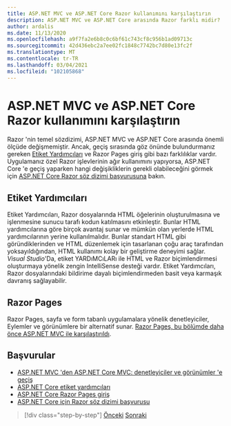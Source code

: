 ```yaml
---
title: ASP.NET MVC ve ASP.NET Core Razor kullanımını karşılaştırın
description: ASP.NET MVC ve ASP.NET Core arasında Razor farklı midir?
author: ardalis
ms.date: 11/13/2020
ms.openlocfilehash: a9f7fa2e6b8c0c6bf61c743cf8c956b1ad09713c
ms.sourcegitcommit: 42d436ebc2a7ee02fc1848c7742bc7d80e13fc2f
ms.translationtype: MT
ms.contentlocale: tr-TR
ms.lasthandoff: 03/04/2021
ms.locfileid: "102105868"
---
```

# <a name="compare-razor-usage-in-aspnet-mvc-and-aspnet-core"></a>ASP.NET MVC ve ASP.NET Core Razor kullanımını karşılaştırın

Razor 'nin temel sözdizimi, ASP.NET MVC ve ASP.NET Core arasında önemli ölçüde değişmemiştir. Ancak, geçiş sırasında göz önünde bulundurmanız gereken [Etiket Yardımcıları](/aspnet/core/mvc/views/tag-helpers/intro) ve Razor Pages giriş gibi bazı farklılıklar vardır. Uygulamanız özel Razor işlevlerinin ağır kullanımını yapıyorsa, ASP.NET Core 'e geçiş yaparken hangi değişikliklerin gerekli olabileceğini görmek için [ASP.NET Core Razor söz dizimi başvurusuna](/aspnet/core/razor-pages) bakın.

## <a name="tag-helpers"></a>Etiket Yardımcıları

Etiket Yardımcıları, Razor dosyalarında HTML öğelerinin oluşturulmasına ve işlenmesine sunucu tarafı kodun katılmasını etkinleştir. Bunlar HTML yardımcılarına göre birçok avantaj sunar ve mümkün olan yerlerde HTML yardımcılarının yerine kullanılmalıdır. Bunlar standart HTML gibi göründiklerinden ve HTML düzenlemek için tasarlanan çoğu araç tarafından yoksayıldığından, HTML kullanımı kolay bir geliştirme deneyimi sağlar. _Visual Studio_'Da, etiket YARDıMCıLARı ile HTML ve Razor biçimlendirmesi oluşturmaya yönelik zengin IntelliSense desteği vardır. Etiket Yardımcıları, Razor dosyalarındaki bildirime dayalı biçimlendirmeden basit veya karmaşık davranış sağlayabilir.

## <a name="razor-pages"></a>Razor Pages

Razor Pages, sayfa ve form tabanlı uygulamalara yönelik denetleyiciler, Eylemler ve görünümlere bir alternatif sunar. [Razor Pages, bu bölümde daha önce ASP.NET MVC ile karşılaştırıldı](./comparing-razor-pages-aspnet-mvc.md).

## <a name="references"></a>Başvurular

- [ASP.NET MVC 'den ASP.NET Core MVC: denetleyiciler ve görünümler 'e geçiş](/aspnet/core/migration/mvc#migrate-controllers-and-views)
- [ASP.NET Core etiket yardımcıları](/aspnet/core/mvc/views/tag-helpers/intro)
- [ASP.NET Core Razor Pages giriş](/aspnet/core/razor-pages)
- [ASP.NET Core için Razor söz dizimi başvurusu](/aspnet/core/razor-pages)

>[!div class="step-by-step"]
>[Önceki](controller-differences.md) 
> [Sonraki](signalr-differences.md)
